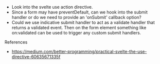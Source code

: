 * Look into the svelte use action directive.
* Since a form may have preventDefault, can we hook into the submit handler or
    do we need to provide an 'onSubmit' callback option?
* Could we use indicative submit handler to act as a validate handler that
    returns a validated event. Then on the form element something like
    on:validated can be used to trigger any custom submit handlers.

References
* https://medium.com/better-programming/practical-svelte-the-use-directive-60635671335f
